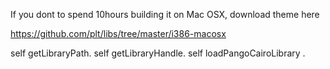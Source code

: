 If you dont to spend 10hours building it on Mac OSX, download theme herehttps://github.com/plt/libs/tree/master/i386-macosxself getLibraryPath.self getLibraryHandle.self loadPangoCairoLibrary .  